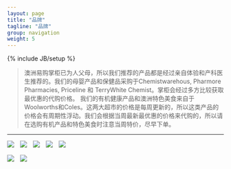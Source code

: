 ```yaml
---
layout: page
title: "品牌"
tagline: "品牌"
group: navigation
weight: 5
---
```

{% include JB/setup %}

<style type="text/css">
	.brands a {
		padding-right: 10px;
	}
</style>

> 澳洲易购掌柜已为人父母，所以我们推荐的产品都是经过亲自体验和产科医生推荐的。我们的母婴产品和保健品采购于Chemistwarehous, Pharmore Pharmacies, Priceline 和 TerryWhite Chemist。掌柜会经过多方比较获取最优惠的代购价格。 我们的有机健康产品和澳洲特色美食来自于Woolworths和Coles。这两大超市的价格是每周更新的，所以这类产品的价格会有周期性浮动。我们会根据当周最新最优惠的价格来代购的，所以请在选购有机产品和特色美食时注意当周特价，尽早下单。

<hr>

<p class="brands">
	<a target="_blank" href="http://www.swisse.com/au"><img src="http://www.swisse.com/Static/Australia/Images/Nav/logo.gif"></a>
	<a target="_blank" href="http://www.naturesown.com.au"><img src="http://www.naturesown.com.au/wp-content/themes/naturesown/img/naturesown-logo.png"></a>
	<a target="_blank" href="http://www.bayer.com.au"><img src="http://www.bayer.com.au/html/images/main/bayer_logo.gif"></a>
	<a target="_blank" href="http://www.healthycare.com.au"><img src="http://www.healthycare.com.au/images/logo.jpg"></a>
	<a target="_blank" href="http://www.blackmores.com.au"><img src="http://www.blackmores.com.au/Standard.Website/Images/TodaysTheDay/logo_blackmores_header_white_bg_new.gif"></a>
</p>

<p class="brands">
	<a target="_blank" href="http://www.aveeno.com.au"><img src="http://www.aveeno.com.au/sites/default/files/images/layout/logo.gif"></a>
	<a target="_blank" href="http://www.gaiaskinnaturals.com"><img src="http://www.gaiaskinnaturals.com/skin1/images/gaia-skin+body-logo-small.jpg"></a>
</p>